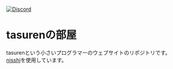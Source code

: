 [![Discord](https://img.shields.io/discord/777430548951728149?label=chat&logo=discord)](https://discord.gg/kfMwZUyGFG)
# tasurenの部屋
tasurenという小さいプログラマーのウェブサイトのリポジトリです。  
[nisshi](https://github.com/tasuren/nisshi)を使用しています。
